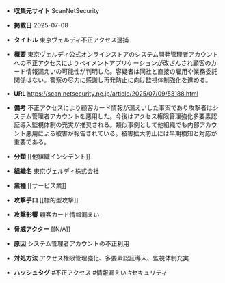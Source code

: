 - **収集元サイト**
ScanNetSecurity

- **掲載日**
2025-07-08

- **タイトル**
東京ヴェルディ不正アクセス逮捕

- **概要**
東京ヴェルディ公式オンラインストアのシステム開発管理者アカウントへの不正アクセスによりペイメントアプリケーションが改ざんされ顧客のカード情報漏えいの可能性が判明した。容疑者は同社と直接の雇用や業務委託関係はない。警察の尽力に感謝し再発防止に向け監視体制強化を進める。

- **URL**
https://scan.netsecurity.ne.jp/article/2025/07/09/53188.html

- **備考**
不正アクセスにより顧客カード情報が漏えいした事案であり攻撃者はシステム管理者アカウントを悪用した。今後はアクセス権限管理強化多要素認証導入監視体制の充実が推奨される。類似事例として他組織でも内部アカウント悪用による被害が報告されている。被害拡大防止には早期検知と対応が重要である。

- **分類**
[[他組織インシデント]]

- **組織名**
東京ヴェルディ株式会社

- **業種**
[[サービス業]]

- **攻撃手口**
[[標的型攻撃]]

- **攻撃影響**
顧客カード情報漏えい

- **脅威アクター**
[[N/A]]

- **原因**
システム管理者アカウントの不正利用

- **対処方法**
アクセス権限管理強化、多要素認証導入、監視体制充実

- **ハッシュタグ**
#不正アクセス #情報漏えい #セキュリティ
